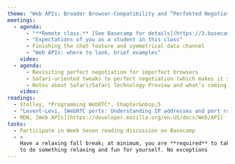 ```yaml
---
theme: "Web APIs; Broader Browser-Compatibility and “Perfekted Negotiation”"
meetings:
  - agenda:
      - "**Remote class.** [See Basecamp for details](https://3.basecamp.com/3058761/buckets/23600578/messages/4214505593)"
      - "Expectations of you as a student in this class"
      - Finishing the chat feature and symmetrical data channel
      - "Web APIs: where to look, brief examples"
    video:
  - agenda:
      - Revisiting perfect negotiation for imperfect browsers
      - Safari-oriented tweaks to perfect negotiation (which makes it somewhat less perfect)
      - Notes about Safari/Safari Technology Preview and what’s coming
    video:
readings:
  - Stolley, *Programming WebRTC*, Chapter&nbsp;5
  - "Levent-Levi, [WebRTC ports: Understanding IP addresses and port ranges in WebRTC](https://bloggeek.me/webrtc-ports-ip-addresses/)"
  - MDN, [Web APIs](https://developer.mozilla.org/en-US/docs/Web/API) (browse Specifications list)
tasks:
  - Participate in Week Seven reading discussion on Basecamp
  - >
    Have a relaxing fall break; at minimum, you are **required** to take at least a couple of hours
    to do something relaxing and fun for yourself. No exceptions
---
```


<!--

Signaling alternatives
  - Vanderbyl, [Why you don't need Socket.io](https://codeburst.io/why-you-don-t-need-socket-io-6848f1c871cd)
  - MDN, [Writing WebSocket client applications](https://developer.mozilla.org/en-US/docs/Web/API/WebSockets_API/Writing_WebSocket_client_applications)


-->
